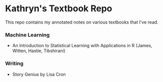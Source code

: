 # Kathryn's Textbook Repo

This repo contains my annotated notes on various textbooks that I've read.

### Machine Learning
* An Introduction to Statistical Learning with Applications in R (James, Witten, Hastie, Tibshirani)

### Writing
* Story Genius by Lisa Cron
